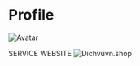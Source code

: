 # Profile

![Avatar]([[https://github.com/adam-p/markdown-here/raw/master/src/common/images/icon48.png](https://raw.githubusercontent.com/Quangqq/codelo/refs/heads/main/public/src/t/img/public/src/t/img/avatar.jpg)](https://raw.githubusercontent.com/Quangqq/codelo/refs/heads/main/public/src/t/img/public/src/t/img/avatar.jpg) "Avatar")

SERVICE WEBSITE 
![Dichvuvn.shop][logo]

[logo]: https://i.imgur.com/hd3CRcO.jpeg "DICHVUVN.SHOP"
